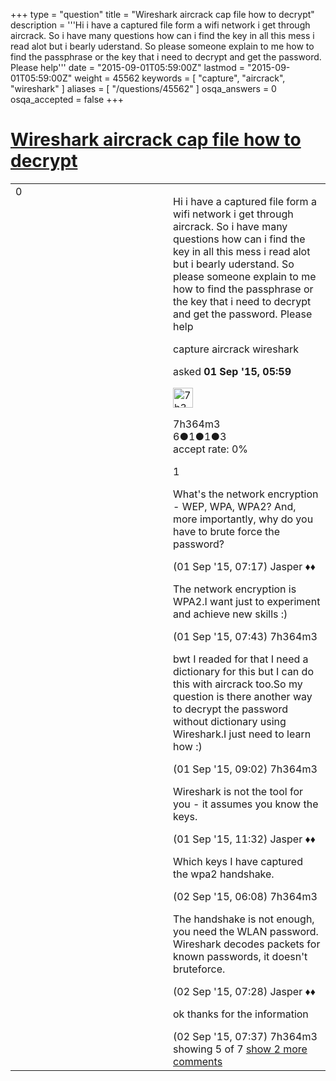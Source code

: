 +++
type = "question"
title = "Wireshark aircrack cap file how to decrypt"
description = '''Hi i have a captured file form a wifi network i get through aircrack. So i have many questions how can i find the key in all this mess i read alot but i bearly uderstand. So please someone explain to me how to find the passphrase or the key that i need to decrypt and get the password. Please help'''
date = "2015-09-01T05:59:00Z"
lastmod = "2015-09-01T05:59:00Z"
weight = 45562
keywords = [ "capture", "aircrack", "wireshark" ]
aliases = [ "/questions/45562" ]
osqa_answers = 0
osqa_accepted = false
+++

<div class="headNormal">

# [Wireshark aircrack cap file how to decrypt](/questions/45562/wireshark-aircrack-cap-file-how-to-decrypt)

</div>

<div id="main-body">

<div id="askform">

<table id="question-table" style="width:100%;"><colgroup><col style="width: 50%" /><col style="width: 50%" /></colgroup><tbody><tr class="odd"><td style="width: 30px; vertical-align: top"><div class="vote-buttons"><div id="post-45562-score" class="post-score" title="current number of votes">0</div><div id="favorite-count" class="favorite-count"></div></div></td><td><div id="item-right"><div class="question-body"><p>Hi i have a captured file form a wifi network i get through aircrack. So i have many questions how can i find the key in all this mess i read alot but i bearly uderstand. So please someone explain to me how to find the passphrase or the key that i need to decrypt and get the password. Please help</p></div><div id="question-tags" class="tags-container tags">capture aircrack wireshark</div><div id="question-controls" class="post-controls"></div><div class="post-update-info-container"><div class="post-update-info post-update-info-user"><p>asked <strong>01 Sep '15, 05:59</strong></p><img src="https://secure.gravatar.com/avatar/c496f379ebe6176ad276fbec7160123a?s=32&amp;d=identicon&amp;r=g" class="gravatar" width="32" height="32" alt="7h364m3&#39;s gravatar image" /><p>7h364m3<br />
<span class="score" title="6 reputation points">6</span><span title="1 badges"><span class="badge1">●</span><span class="badgecount">1</span></span><span title="1 badges"><span class="silver">●</span><span class="badgecount">1</span></span><span title="3 badges"><span class="bronze">●</span><span class="badgecount">3</span></span><br />
<span class="accept_rate" title="Rate of the user&#39;s accepted answers">accept rate:</span> <span title="7h364m3 has no accepted answers">0%</span></p></div></div><div id="comments-container-45562" class="comments-container"><span id="45563"></span><div id="comment-45563" class="comment"><div id="post-45563-score" class="comment-score">1</div><div class="comment-text"><p>What's the network encryption - WEP, WPA, WPA2? And, more importantly, why do you have to brute force the password?</p></div><div id="comment-45563-info" class="comment-info"><span class="comment-age">(01 Sep '15, 07:17)</span> Jasper ♦♦</div></div><span id="45566"></span><div id="comment-45566" class="comment"><div id="post-45566-score" class="comment-score"></div><div class="comment-text"><p>The network encryption is WPA2.I want just to experiment and achieve new skills :)</p></div><div id="comment-45566-info" class="comment-info"><span class="comment-age">(01 Sep '15, 07:43)</span> 7h364m3</div></div><span id="45568"></span><div id="comment-45568" class="comment"><div id="post-45568-score" class="comment-score"></div><div class="comment-text"><p>bwt I readed for that I need a dictionary for this but I can do this with aircrack too.So my question is there another way to decrypt the password without dictionary using Wireshark.I just need to learn how :)</p></div><div id="comment-45568-info" class="comment-info"><span class="comment-age">(01 Sep '15, 09:02)</span> 7h364m3</div></div><span id="45573"></span><div id="comment-45573" class="comment"><div id="post-45573-score" class="comment-score"></div><div class="comment-text"><p>Wireshark is not the tool for you - it assumes you know the keys.</p></div><div id="comment-45573-info" class="comment-info"><span class="comment-age">(01 Sep '15, 11:32)</span> Jasper ♦♦</div></div><span id="45595"></span><div id="comment-45595" class="comment"><div id="post-45595-score" class="comment-score"></div><div class="comment-text"><p>Which keys I have captured the wpa2 handshake.</p></div><div id="comment-45595-info" class="comment-info"><span class="comment-age">(02 Sep '15, 06:08)</span> 7h364m3</div></div><span id="45596"></span><div id="comment-45596" class="comment not_top_scorer"><div id="post-45596-score" class="comment-score"></div><div class="comment-text"><p>The handshake is not enough, you need the WLAN password. Wireshark decodes packets for known passwords, it doesn't bruteforce.</p></div><div id="comment-45596-info" class="comment-info"><span class="comment-age">(02 Sep '15, 07:28)</span> Jasper ♦♦</div></div><span id="45597"></span><div id="comment-45597" class="comment not_top_scorer"><div id="post-45597-score" class="comment-score"></div><div class="comment-text"><p>ok thanks for the information</p></div><div id="comment-45597-info" class="comment-info"><span class="comment-age">(02 Sep '15, 07:37)</span> 7h364m3</div></div></div><div id="comment-tools-45562" class="comment-tools"><span class="comments-showing"> showing 5 of 7 </span> <a href="#" class="show-all-comments-link">show 2 more comments</a></div><div class="clear"></div><div id="comment-45562-form-container" class="comment-form-container"></div><div class="clear"></div></div></td></tr></tbody></table>

</div>

</div>


